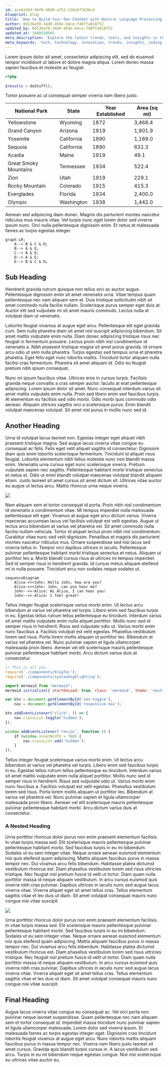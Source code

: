 ```yaml
---
id: ace62ddd-4bf0-4840-a752-21be5f3436c4
blueprint: blog
title: 'How to Build Your Own Chatbot with Natural Language Processing'
author: 0d13baf8-34d9-459e-b4ce-f48ffa818752
updated_by: 0d13baf8-34d9-459e-b4ce-f48ffa818752
updated_at: 1680538565
meta_description: 'Explore the latest trends, tools, and insights in the world of tech on my personal blog. Join me in discovering new ways to innovate and stay ahead of the curve.'
meta_keywords: 'tech, technology, innovation, trends, insights, coding, development, software, hardware'
---
```

Lorem ipsum dolor sit amet, consectetur adipiscing elit, sed do eiusmod tempor incididunt ut labore et dolore magna aliqua. Lorem donec massa sapien faucibus et molestie ac feugiat.

```php
<?php
  
$results = doStuff();
```

Tortor posuere ac ut consequat semper viverra nam libero justo.


| National Park          | State        | Year Established | Area (sq mi) |
|------------------------|--------------|------------------|--------------|
| Yellowstone            | Wyoming      | 1872             | 3,468.4      |
| Grand Canyon           | Arizona      | 1919             | 1,901.9      |
| Yosemite               | California   | 1890             | 1,169.0      |
| Sequoia                | California   | 1890             | 631.3        |
| Acadia                 | Maine        | 1919             | 49.1         |
| Great Smoky Mountains  | Tennessee    | 1934             | 522.4        |
| Zion                   | Utah         | 1919             | 229.1        |
| Rocky Mountain         | Colorado     | 1915             | 415.3        |
| Everglades             | Florida      | 1934             | 2,400.0      |
| Olympic                | Washington   | 1938             | 1,442.0      |

Aenean sed adipiscing diam donec. Magnis dis parturient montes nascetur ridiculus mus mauris vitae. Vel turpis nunc eget lorem dolor sed viverra ipsum nunc. Orci nulla pellentesque dignissim enim. Et netus et malesuada fames ac turpis egestas integer.

```mermaid
graph LR;
    A--> B & C & D;
    B--> A & E;
    C--> A & E;
    D--> A & E;
    E--> B & C & D;
```

## Sub Heading

Hendrerit gravida rutrum quisque non tellus orci ac auctor augue. Pellentesque dignissim enim sit amet venenatis urna. Vitae tempus quam pellentesque nec nam aliquam sem et. Duis tristique sollicitudin nibh sit amet commodo nulla facilisi nullam. Scelerisque purus semper eget duis at. Auctor elit sed vulputate mi sit amet mauris commodo. Lectus nulla at volutpat diam ut venenatis.

Lobortis feugiat vivamus at augue eget arcu. Pellentesque elit eget gravida cum. Sem nulla pharetra diam sit amet nisl suscipit adipiscing bibendum. Sit amet mattis vulputate enim nulla. Diam donec adipiscing tristique risus nec feugiat in fermentum posuere. Lectus proin nibh nisl condimentum id venenatis a. Nibh praesent tristique magna sit amet purus gravida. Id ornare arcu odio ut sem nulla pharetra. Turpis egestas sed tempus urna et pharetra pharetra. Eget felis eget nunc lobortis mattis. Tincidunt tortor aliquam nulla facilisi cras fermentum. Pharetra sit amet aliquam id. Odio eu feugiat pretium nibh ipsum consequat.

Nunc mi ipsum faucibus vitae. Ultrices eros in cursus turpis. Facilisis gravida neque convallis a cras semper auctor. Iaculis at erat pellentesque adipiscing. Lorem ipsum dolor sit amet. Nunc consequat interdum varius sit amet mattis vulputate enim nulla. Proin sed libero enim sed faucibus turpis. At elementum eu facilisis sed odio morbi. Odio morbi quis commodo odio aenean. Aliquam ultrices sagittis orci a scelerisque purus. Enim blandit volutpat maecenas volutpat. Sit amet nisl purus in mollis nunc sed id.

## Another Heading

Urna id volutpat lacus laoreet non. Egestas integer eget aliquet nibh praesent tristique magna. Sed augue lacus viverra vitae congue eu consequat ac felis. Felis eget velit aliquet sagittis id consectetur. Dignissim diam quis enim lobortis scelerisque fermentum. Tincidunt id aliquet risus feugiat. Lobortis elementum nibh tellus molestie nunc non blandit massa enim. Venenatis urna cursus eget nunc scelerisque viverra. Pretium vulputate sapien nec sagittis. Pellentesque habitant morbi tristique senectus et netus et. Odio ut enim blandit volutpat maecenas volutpat blandit aliquam etiam. Justo laoreet sit amet cursus sit amet dictum sit. Ultrices vitae auctor eu augue ut lectus arcu. Mattis rhoncus urna neque viverra.

![](statamic://asset::assets::alexandre-debieve-fo7jilwjotu-unsplash.jpg)

Nam aliquam sem et tortor consequat id porta. Proin nibh nisl condimentum id venenatis a condimentum vitae. Mi tempus imperdiet nulla malesuada pellentesque elit eget. Vivamus at augue eget arcu dictum varius. Viverra maecenas accumsan lacus vel facilisis volutpat est velit egestas. Augue ut lectus arcu bibendum at varius vel pharetra vel. Sit amet commodo nulla facilisi nullam vehicula. Tortor id aliquet lectus proin nibh nisl condimentum. Curabitur vitae nunc sed velit dignissim. Penatibus et magnis dis parturient montes nascetur ridiculus mus. Ornare suspendisse sed nisi lacus sed viverra tellus in. Tempor orci dapibus ultrices in iaculis. Pellentesque pulvinar pellentesque habitant morbi tristique senectus et netus. Aliquam ut porttitor leo a. Morbi blandit cursus risus at ultrices mi tempus imperdiet. Sed id semper risus in hendrerit gravida. Id cursus metus aliquam eleifend mi in nulla posuere. Tincidunt arcu non sodales neque sodales ut.

```mermaid
sequenceDiagram
    Alice->>+John: Hello John, how are you?
    Alice->>+John: John, can you hear me?
    John-->>-Alice: Hi Alice, I can hear you!
    John-->>-Alice: I feel great!
```

Tellus integer feugiat scelerisque varius morbi enim. Ut lectus arcu bibendum at varius vel pharetra vel turpis. Libero enim sed faucibus turpis in eu. Egestas tellus rutrum tellus pellentesque eu tincidunt. Interdum varius sit amet mattis vulputate enim nulla aliquet porttitor. Mollis nunc sed id semper risus in hendrerit. Risus sed vulputate odio ut. Varius morbi enim nunc faucibus a. Facilisis volutpat est velit egestas. Phasellus vestibulum lorem sed risus. Porta lorem mollis aliquam ut porttitor leo. Bibendum at varius vel pharetra vel. Nunc pulvinar sapien et ligula ullamcorper malesuada proin libero. Aenean vel elit scelerisque mauris pellentesque pulvinar pellentesque habitant morbi. Arcu dictum varius duis at consectetur.

```javascript
// This is all you.
require('./components/blogToc');
require('./components/syntaxHighlighting');

import mermaid from "mermaid";
mermaid.initialize({ startOnLoad: true, class: 'mermaid', theme: 'neutral' });

var btn = document.getElementById('nav-toggle'),
    nav = document.getElementById('responsive-nav');

btn.addEventListener("click", () => {
    nav.classList.toggle('hidden');
});

window.addEventListener('resize', function () {
    if (window.innerWidth > 768) {
        nav.classList.add('hidden');
    }
});
```

Tellus integer feugiat scelerisque varius morbi enim. Ut lectus arcu bibendum at varius vel pharetra vel turpis. Libero enim sed faucibus turpis in eu. Egestas tellus rutrum tellus pellentesque eu tincidunt. Interdum varius sit amet mattis vulputate enim nulla aliquet porttitor. Mollis nunc sed id semper risus in hendrerit. Risus sed vulputate odio ut. Varius morbi enim nunc faucibus a. Facilisis volutpat est velit egestas. Phasellus vestibulum lorem sed risus. Porta lorem mollis aliquam ut porttitor leo. Bibendum at varius vel pharetra vel. Nunc pulvinar sapien et ligula ullamcorper malesuada proin libero. Aenean vel elit scelerisque mauris pellentesque pulvinar pellentesque habitant morbi. Arcu dictum varius duis at consectetur.

### A Nested Heading

Urna porttitor rhoncus dolor purus non enim praesent elementum facilisis. In vitae turpis massa sed. Elit scelerisque mauris pellentesque pulvinar pellentesque habitant morbi. Sed faucibus turpis in eu mi bibendum. Sodales ut eu sem integer vitae. Neque ornare aenean euismod elementum nisi quis eleifend quam adipiscing. Mattis aliquam faucibus purus in massa tempor nec. Dui vivamus arcu felis bibendum. Habitasse platea dictumst vestibulum rhoncus est. Diam phasellus vestibulum lorem sed risus ultricies tristique. Nec feugiat nisl pretium fusce id velit ut tortor. Diam quam nulla porttitor massa id neque aliquam vestibulum. In arcu cursus euismod quis viverra nibh cras pulvinar. Dapibus ultrices in iaculis nunc sed augue lacus viverra vitae. Viverra aliquet eget sit amet tellus cras. Tellus elementum sagittis vitae et leo duis ut diam. Sit amet volutpat consequat mauris nunc congue nisi vitae suscipit.

![](statamic://asset::assets::tariq-mahmud-naim-ebdx9hgzyhm-unsplash.jpg)

Urna porttitor rhoncus dolor purus non enim praesent elementum facilisis. In vitae turpis massa sed. Elit scelerisque mauris pellentesque pulvinar pellentesque habitant morbi. Sed faucibus turpis in eu mi bibendum. Sodales ut eu sem integer vitae. Neque ornare aenean euismod elementum nisi quis eleifend quam adipiscing. Mattis aliquam faucibus purus in massa tempor nec. Dui vivamus arcu felis bibendum. Habitasse platea dictumst vestibulum rhoncus est. Diam phasellus vestibulum lorem sed risus ultricies tristique. Nec feugiat nisl pretium fusce id velit ut tortor. Diam quam nulla porttitor massa id neque aliquam vestibulum. In arcu cursus euismod quis viverra nibh cras pulvinar. Dapibus ultrices in iaculis nunc sed augue lacus viverra vitae. Viverra aliquet eget sit amet tellus cras. Tellus elementum sagittis vitae et leo duis ut diam. Sit amet volutpat consequat mauris nunc congue nisi vitae suscipit.

## Final Heading

Augue lacus viverra vitae congue eu consequat ac. Vel orci porta non pulvinar neque laoreet suspendisse. Quam pellentesque nec nam aliquam sem et tortor consequat id. Imperdiet massa tincidunt nunc pulvinar sapien et ligula ullamcorper malesuada. Lorem dolor sed viverra ipsum. Et malesuada fames ac turpis egestas integer eget. Dignissim cras tincidunt lobortis feugiat vivamus at augue eget arcu. Nunc lobortis mattis aliquam faucibus purus in massa tempor nec. Viverra nam libero justo laoreet sit amet cursus. Gravida quis blandit turpis cursus in. A lacus vestibulum sed arcu. Turpis in eu mi bibendum neque egestas congue. Nisl nisi scelerisque eu ultrices vitae auctor eu.